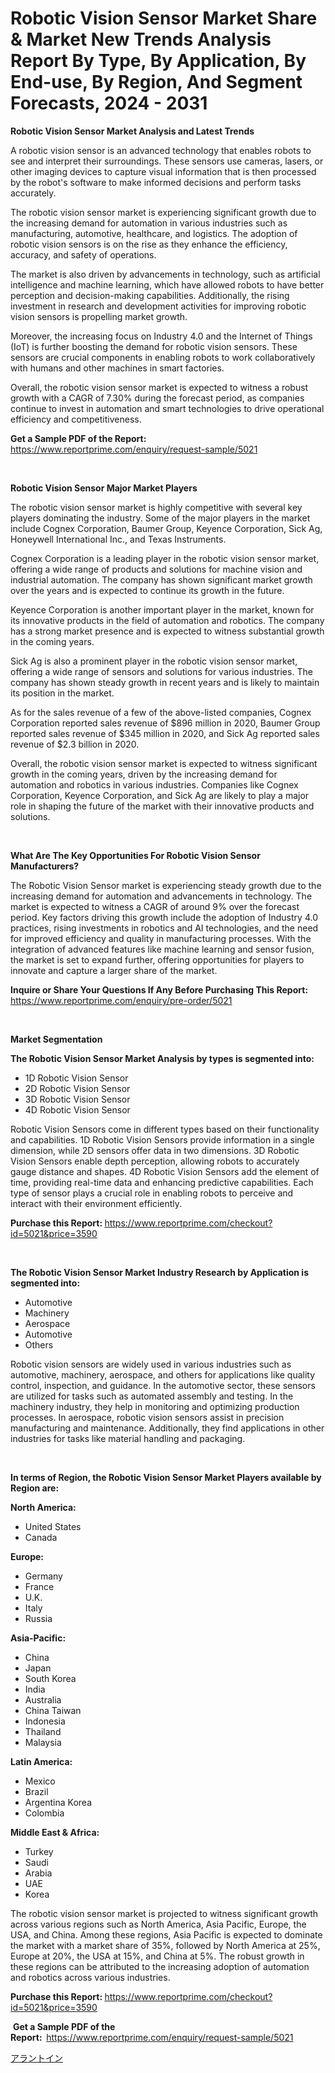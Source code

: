 <p><h1>Robotic Vision Sensor Market Share & Market New Trends Analysis Report By Type, By Application, By End-use, By Region, And Segment Forecasts, 2024 - 2031</h1></p><p><strong>Robotic Vision Sensor Market Analysis and Latest Trends</strong></p>
<p><p>A robotic vision sensor is an advanced technology that enables robots to see and interpret their surroundings. These sensors use cameras, lasers, or other imaging devices to capture visual information that is then processed by the robot's software to make informed decisions and perform tasks accurately.</p><p>The robotic vision sensor market is experiencing significant growth due to the increasing demand for automation in various industries such as manufacturing, automotive, healthcare, and logistics. The adoption of robotic vision sensors is on the rise as they enhance the efficiency, accuracy, and safety of operations.</p><p>The market is also driven by advancements in technology, such as artificial intelligence and machine learning, which have allowed robots to have better perception and decision-making capabilities. Additionally, the rising investment in research and development activities for improving robotic vision sensors is propelling market growth.</p><p>Moreover, the increasing focus on Industry 4.0 and the Internet of Things (IoT) is further boosting the demand for robotic vision sensors. These sensors are crucial components in enabling robots to work collaboratively with humans and other machines in smart factories.</p><p>Overall, the robotic vision sensor market is expected to witness a robust growth with a CAGR of 7.30% during the forecast period, as companies continue to invest in automation and smart technologies to drive operational efficiency and competitiveness.</p></p>
<p><strong>Get a Sample PDF of the Report:&nbsp;</strong> <a href="https://www.reportprime.com/enquiry/request-sample/5021">https://www.reportprime.com/enquiry/request-sample/5021</a></p>
<p>&nbsp;</p>
<p><strong>Robotic Vision Sensor Major Market Players</strong></p>
<p><p>The robotic vision sensor market is highly competitive with several key players dominating the industry. Some of the major players in the market include Cognex Corporation, Baumer Group, Keyence Corporation, Sick Ag, Honeywell International Inc., and Texas Instruments.</p><p>Cognex Corporation is a leading player in the robotic vision sensor market, offering a wide range of products and solutions for machine vision and industrial automation. The company has shown significant market growth over the years and is expected to continue its growth in the future.</p><p>Keyence Corporation is another important player in the market, known for its innovative products in the field of automation and robotics. The company has a strong market presence and is expected to witness substantial growth in the coming years.</p><p>Sick Ag is also a prominent player in the robotic vision sensor market, offering a wide range of sensors and solutions for various industries. The company has shown steady growth in recent years and is likely to maintain its position in the market.</p><p>As for the sales revenue of a few of the above-listed companies, Cognex Corporation reported sales revenue of $896 million in 2020, Baumer Group reported sales revenue of $345 million in 2020, and Sick Ag reported sales revenue of $2.3 billion in 2020.</p><p>Overall, the robotic vision sensor market is expected to witness significant growth in the coming years, driven by the increasing demand for automation and robotics in various industries. Companies like Cognex Corporation, Keyence Corporation, and Sick Ag are likely to play a major role in shaping the future of the market with their innovative products and solutions.</p></p>
<p>&nbsp;</p>
<p><strong>What Are The Key Opportunities For Robotic Vision Sensor Manufacturers?</strong></p>
<p><p>The Robotic Vision Sensor market is experiencing steady growth due to the increasing demand for automation and advancements in technology. The market is expected to witness a CAGR of around 9% over the forecast period. Key factors driving this growth include the adoption of Industry 4.0 practices, rising investments in robotics and AI technologies, and the need for improved efficiency and quality in manufacturing processes. With the integration of advanced features like machine learning and sensor fusion, the market is set to expand further, offering opportunities for players to innovate and capture a larger share of the market.</p></p>
<p><strong>Inquire or Share Your Questions If Any Before Purchasing This Report:</strong> <a href="https://www.reportprime.com/enquiry/pre-order/5021">https://www.reportprime.com/enquiry/pre-order/5021</a></p>
<p>&nbsp;</p>
<p><strong>Market Segmentation</strong></p>
<p><strong>The Robotic Vision Sensor Market Analysis by types is segmented into:</strong></p>
<p><ul><li>1D Robotic Vision Sensor</li><li>2D Robotic Vision Sensor</li><li>3D Robotic Vision Sensor</li><li>4D Robotic Vision Sensor</li></ul></p>
<p><p>Robotic Vision Sensors come in different types based on their functionality and capabilities. 1D Robotic Vision Sensors provide information in a single dimension, while 2D sensors offer data in two dimensions. 3D Robotic Vision Sensors enable depth perception, allowing robots to accurately gauge distance and shapes. 4D Robotic Vision Sensors add the element of time, providing real-time data and enhancing predictive capabilities. Each type of sensor plays a crucial role in enabling robots to perceive and interact with their environment efficiently.</p></p>
<p><strong>Purchase this Report:&nbsp;</strong><a href="https://www.reportprime.com/checkout?id=5021&price=3590">https://www.reportprime.com/checkout?id=5021&price=3590</a></p>
<p>&nbsp;</p>
<p><strong>The Robotic Vision Sensor Market Industry Research by Application is segmented into:</strong></p>
<p><ul><li>Automotive</li><li>Machinery</li><li>Aerospace</li><li>Automotive</li><li>Others</li></ul></p>
<p><p>Robotic vision sensors are widely used in various industries such as automotive, machinery, aerospace, and others for applications like quality control, inspection, and guidance. In the automotive sector, these sensors are utilized for tasks such as automated assembly and testing. In the machinery industry, they help in monitoring and optimizing production processes. In aerospace, robotic vision sensors assist in precision manufacturing and maintenance. Additionally, they find applications in other industries for tasks like material handling and packaging.</p></p>
<p>&nbsp;</p>
<p><strong>In terms of Region, the Robotic Vision Sensor Market Players available by Region are:</strong></p>
<p>
    <p> <strong> North America: </strong>
        <ul>
            <li>United States</li>
            <li>Canada</li>
        </ul>
        </p> 
    <p> <strong> Europe: </strong>
        <ul>
            <li>Germany</li>
            <li>France</li>
            <li>U.K.</li>
            <li>Italy</li>
            <li>Russia</li>
        </ul>
        </p> 
    <p> <strong> Asia-Pacific: </strong>
        <ul>
            <li>China</li>
            <li>Japan</li>
            <li>South Korea</li>
            <li>India</li>
            <li>Australia</li>
            <li>China Taiwan</li>
            <li>Indonesia</li>
            <li>Thailand</li>
            <li>Malaysia</li>
        </ul>
        </p> 
    <p> <strong> Latin America: </strong>
        <ul>
            <li>Mexico</li>
            <li>Brazil</li>
            <li>Argentina Korea</li>
            <li>Colombia</li>
        </ul>
        </p> 
    <p> <strong> Middle East & Africa: </strong>
        <ul>
            <li>Turkey</li>
            <li>Saudi</li>
            <li>Arabia</li>
            <li>UAE</li>
            <li>Korea</li>
        </ul>
    </p>
    </p>
<p><p>The robotic vision sensor market is projected to witness significant growth across various regions such as North America, Asia Pacific, Europe, the USA, and China. Among these regions, Asia Pacific is expected to dominate the market with a market share of 35%, followed by North America at 25%, Europe at 20%, the USA at 15%, and China at 5%. The robust growth in these regions can be attributed to the increasing adoption of automation and robotics across various industries.</p></p>
<p><strong>Purchase this Report: </strong><a href="https://www.reportprime.com/checkout?id=5021&price=3590">https://www.reportprime.com/checkout?id=5021&price=3590</a></p>
<p>&nbsp;<strong>Get a Sample PDF of the Report:&nbsp;&nbsp;</strong><a href="https://www.reportprime.com/enquiry/request-sample/5021">https://www.reportprime.com/enquiry/request-sample/5021</a></p>
<p><strong></strong></p>
<p><p><a href="https://github.com/nemesis2824/Market-Research-Report-List-1/blob/main/938394215538.md">アラントイン</a></p></p>